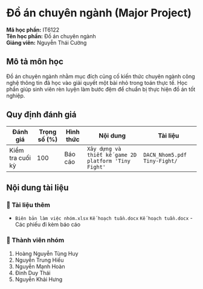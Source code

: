# Đồ án chuyên ngành (Major Project)

**Mã học phần:** IT6122   
**Tên học phần:** Đồ án chuyên ngành  
**Giảng viên:** Nguyễn Thái Cường

## Mô tả môn học
Đồ án chuyên ngành nhằm mục đích củng cố kiến thức chuyên ngành công nghệ thông tin đã học vào giải quyết một bài nhỏ trong toán thực tế. Học phần giúp sinh viên rèn luyện làm bước đệm để chuẩn bị thực hiện đồ án tốt nghiệp.

## Quy định đánh giá

| Đánh giá | Trọng số (%) | Hình thức | Nội dung | Tài liệu |
|----------|--------------|-----------|----------|----------|
| Kiểm tra cuối kỳ | 100 | Báo cáo | `Xây dựng và thiết kế game 2D platform 'Tiny Fight'` | `DACN_Nhom5.pdf` `Tiny-Fight/` |

## Nội dung tài liệu

### 📄 Tài liệu thêm
- `Biên bản làm việc nhóm.xlsx` `Kế hoạch tuần.docx` `Kế hoạch tuần.docx` - Các phiếu đi kèm báo cáo

### 👥 Thành viên nhóm
1. Hoàng Nguyễn Tùng Huy 
2. Nguyễn Trung Hiếu 
3. Nguyễn Mạnh Hoàn 
4. Đinh Duy Thái 
5. Nguyễn Khải Hưng 

